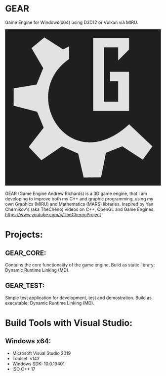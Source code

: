 # GEAR
Game Engine for Windows(x64) using D3D12 or Vulkan via MIRU.

![GEAR_LOGO](/Branding/GEAR_logo_dark.png)

GEAR (Game Engine Andrew Richards) is a 3D game engine, that I am developing to improve both my C++ and graphic programming, using my own Graphics (MIRU) and Mathematics (MARS) libraries. 
Inspired by Yan Chernikov's (aka TheCheno) videos on C++, OpenGL and Game Engines. https://www.youtube.com/c/TheChernoProject

# Projects:
## GEAR_CORE: 
Contains the core functionality of the game engine. Build as static library; Dynamic Runtime Linking (MD).

## GEAR_TEST: 
Simple test application for development, test and demostration. Build as executable; Dynamic Runtime Linking (MD).

# Build Tools with Visual Studio:
## Windows x64:
- Microsoft Visual Studio 2019
- Toolset: v142 
- Windows SDK: 10.0.19401
- ISO C++ 17
